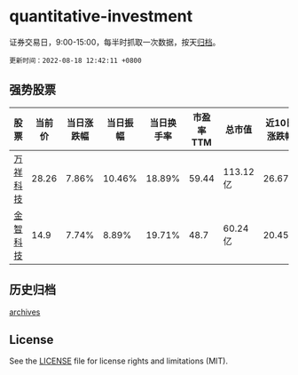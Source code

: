 # quantitative-investment

证券交易日，9:00-15:00，每半时抓取一次数据，按天[归档](archives)。

`更新时间：2022-08-18 12:42:11 +0800`

## 强势股票

|股票|当前价|当日涨跌幅|当日振幅|当日换手率|市盈率TTM|总市值|近10日涨跌幅|
|----|----|----|----|----|----|----|----|
|[万祥科技](https://xueqiu.com/S/SZ301180)|28.26|7.86%|10.46%|18.89%|59.44|113.12亿|26.67%|
|[金智科技](https://xueqiu.com/S/SZ002090)|14.9|7.74%|8.89%|19.71%|48.7|60.24亿|20.45%|

## 历史归档

[archives](archives)

## License

See the [LICENSE](LICENSE) file for license rights and limitations (MIT).